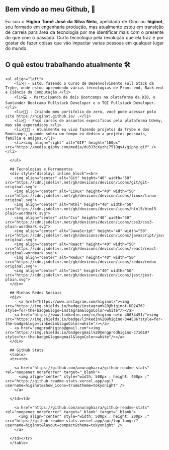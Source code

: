## Bem vindo ao meu Github, 👋
<div align="justify" display="flex">
  Eu sou o <strong>Higino Tomé José da Silva Neto</strong>, apelidado de Gino ou <strong>higinot</strong>, sou formado em engenharia produção, mas atualmente estou em transição de carreia para área da tecnologia por me identificar mais com o presente do que com o passado. Curto tecnologia pela revolução que ela traz e por gostar de fazer coisas que vão impactar varias pessoas em qualquer lugar do mundo.

 </div>

## O quê estou trabalhando atualmente 🛠️

    <ul align="left">
        <li>🚀 - Estou fazendo o Curso de Desenvolvimento Full Stack da Trybe, onde estou aprendendo várias técnologias de Front-end, Back-end e Ciência da Computação.</li>
        <li>💻 - Participando de dois Bootcamps na plataforma da DIO, o Santander Bootcamp Fullstack Developer e o TQI Fullstack Developer.</li>
        <li>🏃🏻 - Criando meu portifolio do zero, você pode acessar pelo site https://higinot.github.io/ .</li>
        <li>🧠 - Faço cursos de assuntos expecificos pela plataforma Udemy, mas são exporadicos.</li>
        <li>👨🏻‍💻 - Atualmente eu vivo fazendo projetos da Trybe e dos Bootcamps, quando sobra um tempo eu dedico a projetos pessoais, familia e amigos.</li>
        <li><img align="right" alt="GIF" height="160px" src="https://media.giphy.com/media/du3J3cXyzhj75IOgvA/giphy.gif" /></li>

      </ul>
      
      ## Tecnologias e Ferramentas
      <div style="display: inline_block"><br>
        <img align="center" alt="Git" height="40" width="50" src="https://cdn.jsdelivr.net/gh/devicons/devicon/icons/git/git-original.svg"> 
        <img align="center" alt="Linux" height="40" width="50" src="https://cdn.jsdelivr.net/gh/devicons/devicon/icons/linux/linux-original.svg">
        <img align="center" alt="Html" height="40" width="50" src="https://cdn.jsdelivr.net/gh/devicons/devicon/icons/html5/html5-plain-wordmark.svg">
        <img align="center" alt="Css" height="40" width="50" src="https://cdn.jsdelivr.net/gh/devicons/devicon/icons/css3/css3-plain-wordmark.svg">
        <img align="center" alt="JavaScript" height="40" width="50" src="https://cdn.jsdelivr.net/gh/devicons/devicon/icons/javascript/javascript-original.svg">
        <img align="center" alt="React" height="40" width="50" src="https://cdn.jsdelivr.net/gh/devicons/devicon/icons/react/react-original-wordmark.svg">
        <img align="center" alt="Redux" height="40" width="50" src="https://cdn.jsdelivr.net/gh/devicons/devicon/icons/redux/redux-original.svg">
        <img align="center" alt="Jest" height="40" width="50" src="https://cdn.jsdelivr.net/gh/devicons/devicon/icons/jest/jest-plain.svg">
      </div>
      
      ## Minhas Redes Sociais
      <div>
        - <a href="https://www.instagram.com/higinot/"><img src="https://img.shields.io/badge/instagram%20@higinot-DD2476?style=for-the-badge&logo=instagram&logoColor=white"/></a>
      - <a href="https://www.linkedin.com/in/higino-neto-40634491/"><img src="https://img.shields.io/badge/linkedin%20@higino-344E86?style=for-the-badge&logo=linkedin&logoColor=white"/></a>
      - <a href="engprodhigino@gmail.com"><img src="https://img.shields.io/badge/gmail%20@engprodhigino-c71610?style=for-the-badge&logo=gmail&logoColor=white"/></a>
      </div>
      
      ## GitHub Stats
      <table>
      <tr><td>
      
        <a href="https://github.com/anuraghazra/github-readme-stats" rel="noopener noreferrer" target="_blank">
          <img align="center" style="width: 500px ; height: 400px ;" src="https://github-readme-stats.vercel.app/api?username=higinot&show_icons=true&theme=tokyonight" />
        </a>
      
      </td><td>
      
        <a href="https://github.com/anuraghazra/github-readme-stats" rel="noopener noreferrer" target="_blank" target="_blank">
          <img align="center" style="width: 500px ; height: 200px ;" src="https://github-readme-stats.vercel.app/api/top-langs/?username=higinot&layout=compact&theme=tokyonight" />
        </a>
      
      </td></tr>
      </table>
